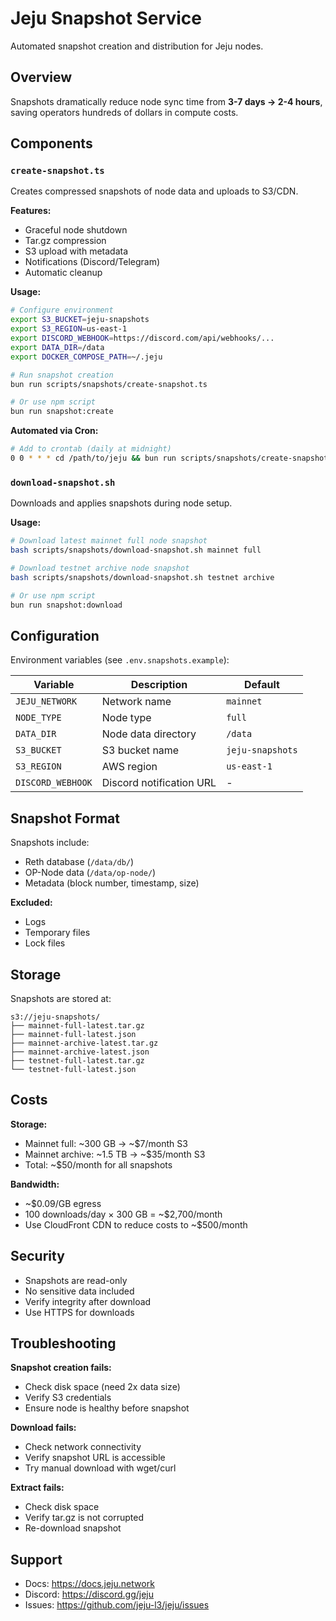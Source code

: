 # Jeju Snapshot Service

Automated snapshot creation and distribution for Jeju nodes.

## Overview

Snapshots dramatically reduce node sync time from **3-7 days → 2-4 hours**, saving operators hundreds of dollars in compute costs.

## Components

### `create-snapshot.ts`
Creates compressed snapshots of node data and uploads to S3/CDN.

**Features:**
- Graceful node shutdown
- Tar.gz compression
- S3 upload with metadata
- Notifications (Discord/Telegram)
- Automatic cleanup

**Usage:**
```bash
# Configure environment
export S3_BUCKET=jeju-snapshots
export S3_REGION=us-east-1
export DISCORD_WEBHOOK=https://discord.com/api/webhooks/...
export DATA_DIR=/data
export DOCKER_COMPOSE_PATH=~/.jeju

# Run snapshot creation
bun run scripts/snapshots/create-snapshot.ts

# Or use npm script
bun run snapshot:create
```

**Automated via Cron:**
```bash
# Add to crontab (daily at midnight)
0 0 * * * cd /path/to/jeju && bun run scripts/snapshots/create-snapshot.ts
```

### `download-snapshot.sh`
Downloads and applies snapshots during node setup.

**Usage:**
```bash
# Download latest mainnet full node snapshot
bash scripts/snapshots/download-snapshot.sh mainnet full

# Download testnet archive node snapshot  
bash scripts/snapshots/download-snapshot.sh testnet archive

# Or use npm script
bun run snapshot:download
```

## Configuration

Environment variables (see `.env.snapshots.example`):

| Variable | Description | Default |
|----------|-------------|---------|
| `JEJU_NETWORK` | Network name | `mainnet` |
| `NODE_TYPE` | Node type | `full` |
| `DATA_DIR` | Node data directory | `/data` |
| `S3_BUCKET` | S3 bucket name | `jeju-snapshots` |
| `S3_REGION` | AWS region | `us-east-1` |
| `DISCORD_WEBHOOK` | Discord notification URL | - |

## Snapshot Format

Snapshots include:
- Reth database (`/data/db/`)
- OP-Node data (`/data/op-node/`)
- Metadata (block number, timestamp, size)

**Excluded:**
- Logs
- Temporary files
- Lock files

## Storage

Snapshots are stored at:
```
s3://jeju-snapshots/
├── mainnet-full-latest.tar.gz
├── mainnet-full-latest.json
├── mainnet-archive-latest.tar.gz
├── mainnet-archive-latest.json
├── testnet-full-latest.tar.gz
└── testnet-full-latest.json
```

## Costs

**Storage:**
- Mainnet full: ~300 GB → ~$7/month S3
- Mainnet archive: ~1.5 TB → ~$35/month S3
- Total: ~$50/month for all snapshots

**Bandwidth:**
- ~$0.09/GB egress
- 100 downloads/day × 300 GB = ~$2,700/month
- Use CloudFront CDN to reduce costs to ~$500/month

## Security

- Snapshots are read-only
- No sensitive data included
- Verify integrity after download
- Use HTTPS for downloads

## Troubleshooting

**Snapshot creation fails:**
- Check disk space (need 2x data size)
- Verify S3 credentials
- Ensure node is healthy before snapshot

**Download fails:**
- Check network connectivity
- Verify snapshot URL is accessible
- Try manual download with wget/curl

**Extract fails:**
- Check disk space
- Verify tar.gz is not corrupted
- Re-download snapshot

## Support

- Docs: https://docs.jeju.network
- Discord: https://discord.gg/jeju
- Issues: https://github.com/jeju-l3/jeju/issues

